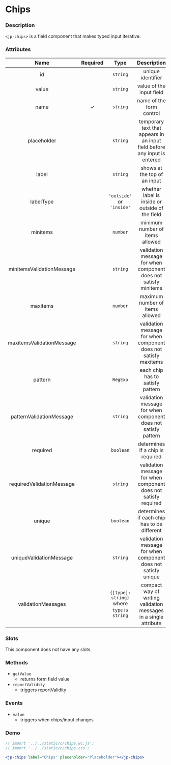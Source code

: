 <!-- import '../../static/c/chips.wc.js';
import '../../static/c/chips.css'; -->

# Chips

### Description

`<jp-chips>` is a field component that makes typed input iterative.

### Attributes

|         **Name**          | **Required** |                  **Type**                   |                              **Description**                              |
| :-----------------------: | :----------: | :-----------------------------------------: | :-----------------------------------------------------------------------: |
|            id             |              |                  `string`                   |                             unique identifier                             |
|           value           |              |                  `string`                   |                         value of the input field                          |
|           name            |      ✓       |                  `string`                   |                         name of the form control                          |
|        placeholder        |              |                  `string`                   | temporary text that appears in an input field before any input is entered |
|           label           |              |                  `string`                   |                       shows at the top of an input                        |
|         labelType         |              |          `'outside'` or `'inside'`          |              whether label is inside or outside of the field              |
|         minitems          |              |                  `number`                   |                      minimum number of items allowed                      |
| minitemsValidationMessage |              |                  `string`                   |      validation message for when component does not satisfy minitems      |
|         maxitems          |              |                  `number`                   |                      maximum number of items allowed                      |
| maxitemsValidationMessage |              |                  `string`                   |      validation message for when component does not satisfy maxitems      |
|          pattern          |              |                  `RegExp`                   |                     each chip has to satisfy pattern                      |
| patternValidationMessage  |              |                  `string`                   |      validation message for when component does not satisfy pattern       |
|         required          |              |                  `boolean`                  |                     determines if a chip is required                      |
| requiredValidationMessage |              |                  `string`                   |      validation message for when component does not satisfy required      |
|          unique           |              |                  `boolean`                  |                determines if each chip has to be different                |
|  uniqueValidationMessage  |              |                  `string`                   |       validation message for when component does not satisfy unique       |
|    validationMessages     |              | `{[type]: string}` where `type` is `string` |     compact way of writing validation messages in a single attribute      |

### Slots

This component does not have any slots.

### Methods

- `getValue`
  - returns form field value
- `reportValidity`
  - triggers reportValidity

### Events

- `value`
  - triggers when chips/input changes

### Demo

```jsx live
// import '../../static/c/chips.wc.js';
// import '../../static/c/chips.css';

<jp-chips label="Chips" placeholder="Placeholder"></jp-chips>
```
